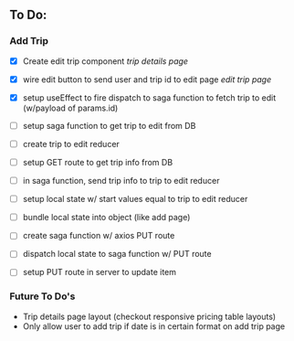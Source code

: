 ## To Do:

### Add Trip
- [x] Create edit trip component
*trip details page*
- [x] wire edit button to send user and trip id to edit page
*edit trip page*
- [x] setup useEffect to fire dispatch to saga function to
fetch trip to edit (w/payload of params.id)
- [ ] setup saga function to get trip to edit from DB
- [ ] create trip to edit reducer
- [ ] setup GET route to get trip info from DB
- [ ] in saga function, send trip info to trip to edit reducer 

- [ ] setup local state w/ start values equal to trip to edit reducer
- [ ] bundle local state into object (like add page)
- [ ] create saga function w/ axios PUT route
- [ ] dispatch local state to saga function w/ PUT route
- [ ] setup PUT route in server to update item



### Future To Do's
- Trip details page layout (checkout responsive pricing table layouts)
- Only allow user to add trip if date is in certain format on add trip page





